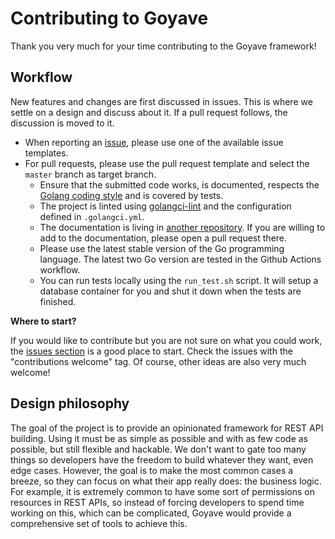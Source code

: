 # Contributing to Goyave

Thank you very much for your time contributing to the Goyave framework!

## Workflow

New features and changes are first discussed in issues. This is where we settle on a design and discuss about it. If a pull request follows, the discussion is moved to it.

- When reporting an [issue](https://github.com/go-goyave/goyave/issues/new/choose), please use one of the available issue templates.
- For pull requests, please use the pull request template and select the `master` branch as target branch.
    - Ensure that the submitted code works, is documented, respects the [Golang coding style](https://golang.org/doc/effective_go.html) and is covered by tests.
    - The project is linted using [golangci-lint](https://github.com/golangci/golangci-lint) and the configuration defined in `.golangci.yml`.
    - The documentation is living in [another repository](https://github.com/go-goyave/goyave.dev). If you are willing to add to the documentation, please open a pull request there.
    - Please use the latest stable version of the Go programming language. The latest two Go version are tested in the Github Actions workflow.
    - You can run tests locally using the `run_test.sh` script. It will setup a database container for you and shut it down when the tests are finished.

**Where to start?**

If you would like to contribute but you are not sure on what you could work, the [issues section](https://github.com/go-goyave/goyave/issues) is a good place to start. Check the issues with the "contributions welcome" tag. Of course, other ideas are also very much welcome!

## Design philosophy

The goal of the project is to provide an opinionated framework for REST API building. Using it must be as simple as possible and with as few code as possible, but still flexible and hackable. We don't want to gate too many things so developers have the freedom to build whatever they want, even edge cases. However, the goal is to make the most common cases a breeze, so they can focus on what their app really does: the business logic. For example, it is extremely common to have some sort of permissions on resources in REST APIs, so instead of forcing developers to spend time working on this, which can be complicated, Goyave would provide a comprehensive set of tools to achieve this.
